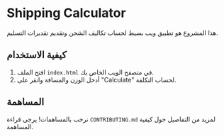 # Shipping Calculator

هذا المشروع هو تطبيق ويب بسيط لحساب تكاليف الشحن وتقديم تقديرات التسليم.

## كيفية الاستخدام

1. افتح الملف `index.html` في متصفح الويب الخاص بك.
2. أدخل الوزن والمسافة وانقر على "Calculate" لحساب التكلفة.

## المساهمة

نرحب بالمساهمات! يرجى قراءة `CONTRIBUTING.md` لمزيد من التفاصيل حول كيفية المساهمة.
